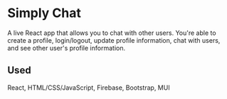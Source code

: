 # Simply Chat

A live React app that allows you to chat with other users. You're able to create a profile, login/logout, update profile information, chat with users, and see other user's profile information.

## Used

React, HTML/CSS/JavaScript, Firebase, Bootstrap, MUI
